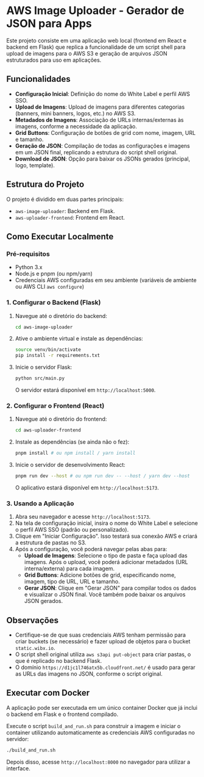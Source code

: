 # AWS Image Uploader - Gerador de JSON para Apps

Este projeto consiste em uma aplicação web local (frontend em React e backend em Flask) que replica a funcionalidade de um script shell para upload de imagens para o AWS S3 e geração de arquivos JSON estruturados para uso em aplicações.

## Funcionalidades

- **Configuração Inicial**: Definição do nome do White Label e perfil AWS SSO.
- **Upload de Imagens**: Upload de imagens para diferentes categorias (banners, mini banners, logos, etc.) no AWS S3.
- **Metadados de Imagens**: Associação de URLs internas/externas às imagens, conforme a necessidade da aplicação.
- **Grid Buttons**: Configuração de botões de grid com nome, imagem, URL e tamanho.
- **Geração de JSON**: Compilação de todas as configurações e imagens em um JSON final, replicando a estrutura do script shell original.
- **Download de JSON**: Opção para baixar os JSONs gerados (principal, logo, template).

## Estrutura do Projeto

O projeto é dividido em duas partes principais:

- `aws-image-uploader`: Backend em Flask.
- `aws-uploader-frontend`: Frontend em React.

## Como Executar Localmente

### Pré-requisitos

- Python 3.x
- Node.js e pnpm (ou npm/yarn)
- Credenciais AWS configuradas em seu ambiente (variáveis de ambiente ou AWS CLI `aws configure`)

### 1. Configurar o Backend (Flask)

1.  Navegue até o diretório do backend:
    ```bash
    cd aws-image-uploader
    ```
2.  Ative o ambiente virtual e instale as dependências:
    ```bash
    source venv/bin/activate
    pip install -r requirements.txt
    ```
3.  Inicie o servidor Flask:
    ```bash
    python src/main.py
    ```
    O servidor estará disponível em `http://localhost:5000`.

### 2. Configurar o Frontend (React)

1.  Navegue até o diretório do frontend:
    ```bash
    cd aws-uploader-frontend
    ```
2.  Instale as dependências (se ainda não o fez):
    ```bash
    pnpm install # ou npm install / yarn install
    ```
3.  Inicie o servidor de desenvolvimento React:
    ```bash
    pnpm run dev --host # ou npm run dev -- --host / yarn dev --host
    ```
    O aplicativo estará disponível em `http://localhost:5173`.

### 3. Usando a Aplicação

1.  Abra seu navegador e acesse `http://localhost:5173`.
2.  Na tela de configuração inicial, insira o nome do White Label e selecione o perfil AWS SSO (padrão ou personalizado).
3.  Clique em "Iniciar Configuração". Isso testará sua conexão AWS e criará a estrutura de pastas no S3.
4.  Após a configuração, você poderá navegar pelas abas para:
    -   **Upload de Imagens**: Selecione o tipo de pasta e faça upload das imagens. Após o upload, você poderá adicionar metadados (URL interna/externa) para cada imagem.
    -   **Grid Buttons**: Adicione botões de grid, especificando nome, imagem, tipo de URL, URL e tamanho.
    -   **Gerar JSON**: Clique em "Gerar JSON" para compilar todos os dados e visualizar o JSON final. Você também pode baixar os arquivos JSON gerados.

## Observações

-   Certifique-se de que suas credenciais AWS tenham permissão para criar buckets (se necessário) e fazer upload de objetos para o bucket `static.wibx.io`.
-   O script shell original utiliza `aws s3api put-object` para criar pastas, o que é replicado no backend Flask.
-   O domínio `https://d1jc1l746atx5b.cloudfront.net/` é usado para gerar as URLs das imagens no JSON, conforme o script original.



## Executar com Docker

A aplicação pode ser executada em um único container Docker que já inclui o backend em Flask e o frontend compilado.

Execute o script `build_and_run.sh` para construir a imagem e iniciar o container
utilizando automaticamente as credenciais AWS configuradas no servidor:

```bash
./build_and_run.sh
```

Depois disso, acesse `http://localhost:8000` no navegador para utilizar a interface.
